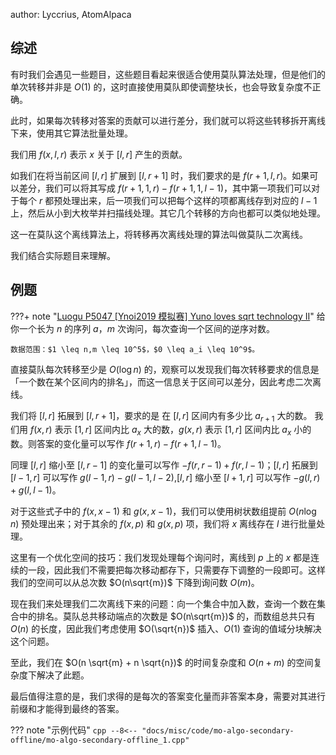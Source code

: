author: Lyccrius, AtomAlpaca

## 综述

有时我们会遇见一些题目，这些题目看起来很适合使用莫队算法处理，但是他们的单次转移并非是 $O(1)$ 的，这时直接使用莫队即使调整块长，也会导致复杂度不正确。

此时，如果每次转移对答案的贡献可以进行差分，我们就可以将这些转移拆开离线下来，使用其它算法批量处理。

我们用 $f(x, l, r)$ 表示 $x$ 关于 $[l, r]$ 产生的贡献。

如我们在将当前区间 $[l, r]$ 扩展到 $[l, r + 1]$ 时，我们要求的是 $f(r + 1, l, r)$。如果可以差分，我们可以将其写成 $f(r + 1, 1, r) - f(r + 1, 1, l - 1)$，其中第一项我们可以对于每个 $r$ 都预处理出来，后一项我们可以把每个这样的项都离线存到对应的 $l - 1$ 上，然后从小到大枚举并扫描线处理。其它几个转移的方向也都可以类似地处理。

这一在莫队这个离线算法上，将转移再次离线处理的算法叫做莫队二次离线。

我们结合实际题目来理解。

## 例题

???+ note "[Luogu P5047 \[Ynoi2019 模拟赛\] Yuno loves sqrt technology II](https://www.luogu.com.cn/problem/P5047)"
    给你一个长为 $n$ 的序列 $a$，$m$ 次询问，每次查询一个区间的逆序对数。
    
    数据范围：$1 \leq n,m \leq 10^5$，$0 \leq a_i \leq 10^9$。

直接莫队每次转移至少是 $O(\log n)$ 的，观察可以发现我们每次转移要求的信息是「一个数在某个区间内的排名」，而这一信息关于区间可以差分，因此考虑二次离线。

我们将 $[l, r]$ 拓展到 $[l, r + 1]$，要求的是 在 $[l, r]$ 区间内有多少比 $a_{r + 1}$ 大的数。
我们用 $f(x, r)$ 表示 $[1, r]$ 区间内比 $a_x$ 大的数，$g(x, r)$ 表示 $[1, r]$ 区间内比 $a_x$ 小的数。则答案的变化量可以写作 $f(r + 1, r) - f(r + 1, l - 1)$。

同理 $[l, r]$ 缩小至 $[l, r - 1]$ 的变化量可以写作 $-f(r, r - 1) + f(r, l - 1)$；$[l, r]$ 拓展到 $[l - 1, r]$ 可以写作 $g(l - 1, r) - g(l - 1, l - 2)$,$[l, r]$ 缩小至 $[l + 1, r]$ 可以写作 $- g(l, r) + g(l, l - 1)$。

对于这些式子中的 $f(x, x - 1)$ 和 $g(x, x - 1)$，我们可以使用树状数组提前 $O(n \log n)$ 预处理出来；对于其余的 $f(x, p)$ 和 $g(x, p)$ 项，我们将 $x$ 离线存在 $l$ 进行批量处理。

这里有一个优化空间的技巧：我们发现处理每个询问时，离线到 $p$ 上的 $x$ 都是连续的一段，因此我们不需要把每次移动都存下，只需要存下调整的一段即可。这样我们的空间可以从总次数 $O(n\sqrt{m})$ 下降到询问数 $O(m)$。

现在我们来处理我们二次离线下来的问题：向一个集合中加入数，查询一个数在集合中的排名。莫队总共移动端点的次数是 $O(n\sqrt{m})$ 的，而数组总共只有 $O(n)$ 的长度，因此我们考虑使用 $O(\sqrt{n})$ 插入、$O(1)$ 查询的值域分块解决这个问题。

至此，我们在 $O(n \sqrt{m} + n \sqrt{n})$ 的时间复杂度和 $O(n + m)$ 的空间复杂度下解决了此题。

最后值得注意的是，我们求得的是每次的答案变化量而非答案本身，需要对其进行前缀和才能得到最终的答案。

??? note "示例代码"
    ```cpp
    --8<-- "docs/misc/code/mo-algo-secondary-offline/mo-algo-secondary-offline_1.cpp"
    ```
